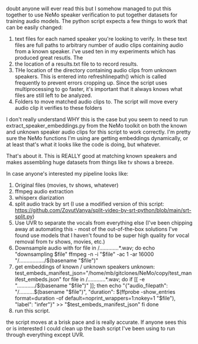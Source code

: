 doubt anyone will ever read this but I somehow managed to put this together to use NeMo speaker verification to put together datasets for training audio models. The python script expects a few things to work that can be easily changed:

1. text files for each named speaker you're looking to verify. In these text files are full paths to arbitrary number of audio clips containing audio from a known speaker. i've used ten in my experiments which has produced great resutls. The 
2. the location of a results.txt file to to record results. 
3. THe location of the directory containing audio clips from unknown speakers. This is entered into refreshlinepath() which is called frequently to prevent errors cropping up. Since the script uses multiprocessing to go faster, it's important that it always knows what files are still left to be analyzed. 
4. Folders to move matched audio clips to. The script will move every audio clip it verifies to these folders

I don't really understand WHY this is the case but you seem to need to run extract_speaker_embeddings.py from the NeMo toolkit on both the known and unknown speaker audio clips for this script to work correctly. I'm pretty sure the NeMo functions I'm using are getting embeddings dynamically, or at least that's what it looks like the code is doing, but whatever. 

That's about it. This is REALLY good at matching  known speakers and makes assembling huge datasets from things like tv shows a breeze.

In case anyone's interested my pipeline looks like: 

1. Original files (movies, tv shows, whatever)
2. ffmpeg audio extraction
3. whisperx diarization
4. split audio track by srt (I use a modified version of this script: https://github.com/ZovutVanya/split-video-by-srt-python/blob/main/srt-split.py)
5. Use UVR to separate the vocals from everything else (I've been chipping away at automating this - most of the out-of-the-box solutions I've found use models that I haven't found to be super high quality for vocal removal from tv shows, movies, etc.)
6. Downsample audio with 
for file in /.............*.wav; do
	echo "downsampling $file"
  ffmpeg -n -i "$file" -ac 1 -ar 16000 "/................./$(basename "$file")"
7. get embeddings of known / unknown speakers 
unknown:
test_embeds_manifest_json="/home/mb/gitclones/NeMo/copy/test_manifest_embeds.json"
for file in /............*.wav; do
  if [[ -e "............/$(basename "$file")" ]]; then
    echo "{\"audio_filepath\": \"/..........$(basename "$file")\", \"duration\": $(ffprobe -show_entries format=duration -of default=noprint_wrappers=1:nokey=1 "$file"), \"label\": \"infer\"}" >> "$test_embeds_manifest_json"
  fi
done
8. run this script. 

the script moves at a brisk pace and is really accurate. If anyone sees this or is interested I could clean up the bash script I've been using to run through everything except UVR.
